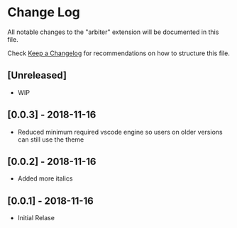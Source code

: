 # Change Log
All notable changes to the "arbiter" extension will be documented in this file.

Check [Keep a Changelog](http://keepachangelog.com/) for recommendations on how to structure this file.

## [Unreleased]
- WIP

## [0.0.3] - 2018-11-16
- Reduced minimum required vscode engine so users on older versions can still use the theme

## [0.0.2] - 2018-11-16
- Added more italics

## [0.0.1] - 2018-11-16
- Initial Relase 
